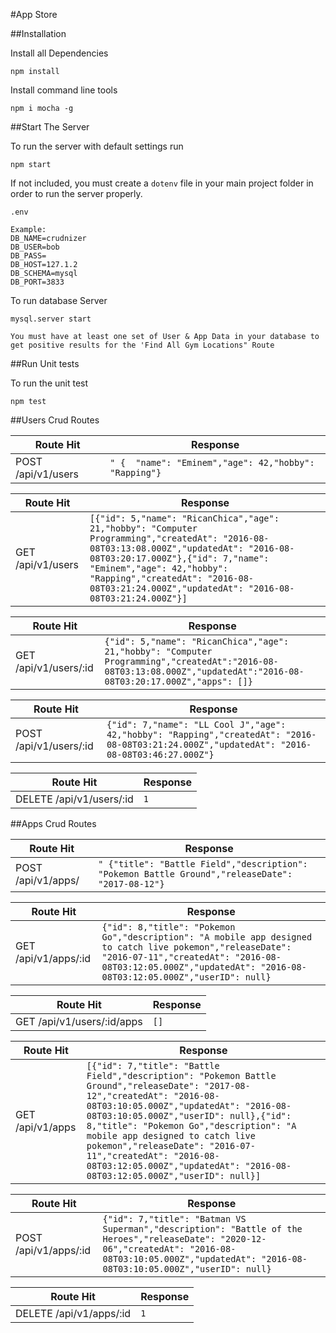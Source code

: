 #App Store

##Installation

Install all Dependencies
```
npm install
```

Install command line tools
```
npm i mocha -g
```
##Start The Server

To run the server with default settings run
```
npm start
```

If not included, you must create a ```dotenv``` file in your main project folder in order to run the server properly.
```
.env

Example:
DB_NAME=crudnizer
DB_USER=bob
DB_PASS=
DB_HOST=127.1.2
DB_SCHEMA=mysql
DB_PORT=3833
```

To run database Server
```
mysql.server start

You must have at least one set of User & App Data in your database to get positive results for the 'Find All Gym Locations" Route
```
##Run Unit tests

To run the unit test
```
npm test
```

##Users Crud Routes

| Route Hit | Response |
| --- | --- |
| POST /api/v1/users | ```" {  "name": "Eminem","age": 42,"hobby": "Rapping"}```


| Route Hit | Response |
| --- | --- |
| GET /api/v1/users | ```[{"id": 5,"name": "RicanChica","age": 21,"hobby": "Computer Programming","createdAt": "2016-08-08T03:13:08.000Z","updatedAt": "2016-08-08T03:20:17.000Z"},{"id": 7,"name": "Eminem","age": 42,"hobby": "Rapping","createdAt": "2016-08-08T03:21:24.000Z","updatedAt": "2016-08-08T03:21:24.000Z"}]```


| Route Hit | Response |
| --- | --- |
| GET /api/v1/users/:id | ```{"id": 5,"name": "RicanChica","age": 21,"hobby": "Computer Programming","createdAt":"2016-08-08T03:13:08.000Z","updatedAt":"2016-08-08T03:20:17.000Z","apps": []}```


| Route Hit | Response |
| --- | --- |
| POST /api/v1/users/:id  | ```{"id": 7,"name": "LL Cool J","age": 42,"hobby": "Rapping","createdAt": "2016-08-08T03:21:24.000Z","updatedAt": "2016-08-08T03:46:27.000Z"}```

| Route Hit | Response |
| --- | --- |
| DELETE  /api/v1/users/:id| ```1```

##Apps Crud Routes

| Route Hit | Response |
| --- | --- |
| POST /api/v1/apps/ | ```" {"title": "Battle Field","description": "Pokemon Battle Ground","releaseDate": "2017-08-12"}```


| Route Hit | Response |
| --- | --- |
| GET /api/v1/apps/:id | ```{"id": 8,"title": "Pokemon Go","description": "A mobile app designed to catch live pokemon","releaseDate": "2016-07-11","createdAt": "2016-08-08T03:12:05.000Z","updatedAt": "2016-08-08T03:12:05.000Z","userID": null}```


| Route Hit | Response |
| --- | --- |
| GET /api/v1/users/:id/apps | ```[]```


| Route Hit | Response |
| --- | --- |
| GET /api/v1/apps | ```[{"id": 7,"title": "Battle Field","description": "Pokemon Battle Ground","releaseDate": "2017-08-12","createdAt": "2016-08-08T03:10:05.000Z","updatedAt": "2016-08-08T03:10:05.000Z","userID": null},{"id": 8,"title": "Pokemon Go","description": "A mobile app designed to catch live pokemon","releaseDate": "2016-07-11","createdAt": "2016-08-08T03:12:05.000Z","updatedAt": "2016-08-08T03:12:05.000Z","userID": null}]```

| Route Hit | Response |
| --- | --- |
| POST /api/v1/apps/:id| ```{"id": 7,"title": "Batman VS Superman","description": "Battle of the Heroes","releaseDate": "2020-12-06","createdAt": "2016-08-08T03:10:05.000Z","updatedAt": "2016-08-08T03:10:05.000Z","userID": null}```


| Route Hit | Response |
| --- | --- |
| DELETE /api/v1/apps/:id | ```1```
